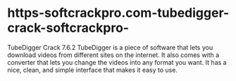# https-softcrackpro.com-tubedigger-crack-softcrackpro-
TubeDigger Crack 7.6.2 TubeDigger is a piece of software that lets you download videos from different sites on the internet. It also comes with a converter that lets you change the videos into any format you want. It has a nice, clean, and simple interface that makes it easy to use. 
